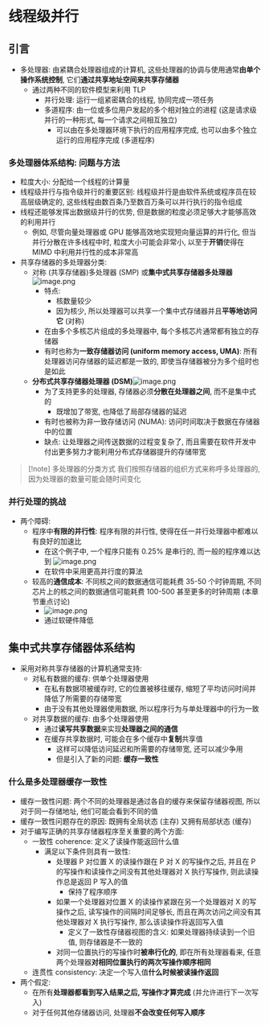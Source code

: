 # 线程级并行
## 引言
- 多处理器: 由紧耦合处理器组成的计算机, 这些处理器的协调与使用通常**由单个操作系统控制**, 它们**通过共享地址空间来共享存储器**
	- 通过两种不同的软件模型来利用 TLP
		- 并行处理: 运行一组紧密耦合的线程, 协同完成一项任务
		- 多道程序: 由一位或多位用户发起的多个相对独立的进程 (这是请求级并行的一种形式, 每一个请求之间相互独立)
			- 可以由在多处理器环境下执行的应用程序完成, 也可以由多个独立运行的应用程序完成 (多道程序)

### 多处理器体系结构: 问题与方法
- 粒度大小: 分配给一个线程的计算量
- 线程级并行与指令级并行的重要区别: 线程级并行是由软件系统或程序员在较高层级确定的, 这些线程由数百条乃至数百万条可以并行执行的指令组成
- 线程还能够发挥出数据级并行的优势, 但是数据的粒度必须足够大才能够高效的利用并行
	- 例如, 尽管向量处理器或 GPU 能够高效地实现短向量运算的并行化, 但当并行分散在许多线程中时, 粒度大小可能会非常小, 以至于**开销**使得在 MIMD 中利用并行性的成本非常高
- 共享存储器的多处理器分类: 
	- 对称 (共享存储器)多处理器 (SMP) 或**集中式共享存储器多处理器**![image.png](https://jiunian-pic-1310185536.cos.ap-nanjing.myqcloud.com/picgo20240117160931.png)
		- 特点: 
			- 核数量较少
			- 因为核少, 所以处理器可以共享一个集中式存储器并且**平等地访问它** (对称)
		- 在由多个多核芯片组成的多处理器中, 每个多核芯片通常都有独立的存储器
		- 有时也称为**一致存储器访问 (uniform memory access, UMA)**: 所有处理器访问存储器的延迟都是一致的, 即使当存储器被分为多个组时也是如此
	- **分布式共享存储器处理器 (DSM)**![image.png](https://jiunian-pic-1310185536.cos.ap-nanjing.myqcloud.com/picgo20240117160941.png)
		- 为了支持更多的处理器, 存储器必须**分散在处理器之间**, 而不是集中式的
			- 既增加了带宽, 也降低了局部存储器的延迟
		- 有时也被称为非一致存储访问 (NUMA): 访问时间取决于数据在存储器中的位置
		- 缺点: 让处理器之间传送数据的过程变复杂了, 而且需要在软件开发中付出更多努力才能利用分布式存储器提升的存储带宽

> [!note] 多处理器的分类方式
> 我们按照存储器的组织方式来称呼多处理器的, 因为处理器的数量可能会随时间变化

### 并行处理的挑战
- 两个障碍: 
	- 程序中**有限的并行性**: 程序有限的并行性, 使得在任一并行处理器中都难以有良好的加速比
		- 在这个例子中, 一个程序只能有 0.25% 是串行的, 而一般的程序难以达到 ![image.png](https://jiunian-pic-1310185536.cos.ap-nanjing.myqcloud.com/picgo20240117162456.png)
		- 在软件中采用更高并行度的算法
	- 较高的**通信成本**: 不同核之间的数据通信可能耗费 35-50 个时钟周期, 不同芯片上的核之间的数据通信可能耗费 100-500 甚至更多的时钟周期 (本章节重点讨论)
		- ![image.png](https://jiunian-pic-1310185536.cos.ap-nanjing.myqcloud.com/picgo20240117162638.png)
		- 通过软硬件降低

## 集中式共享存储器体系结构
- 采用对称共享存储器的计算机通常支持: 
	- 对私有数据的缓存: 供单个处理器使用
		- 在私有数据项被缓存时, 它的位置被移往缓存, 缩短了平均访问时间并降低了所需要的存储带宽
		- 由于没有其他处理器使用数据, 所以程序行为与单处理器中的行为一致
	- 对共享数据的缓存: 由多个处理器使用
		- 通过**读写共享数据**来实现**处理器之间的通信**
		- 在缓存共享数据时, 可能会在多个缓存中**复制**共享值
			- 这样可以降低访问延迟和所需要的存储带宽, 还可以减少争用
			- 但是引入了新的问题: **缓存一致性**

### 什么是多处理器缓存一致性
- 缓存一致性问题: 两个不同的处理器是通过各自的缓存来保留存储器视图, 所以对于同一存储地址, 他们可能会看到不同的值
- 缓存一致性问题存在的原因: 既拥有全局状态 (主存) 又拥有局部状态 (缓存)
- 对于编写正确的共享存储器程序至关重要的两个方面:
	- 一致性 coherence: 定义了读操作能返回什么值
		- 满足以下条件则具有一致性: 
			- 处理器 P 对位置 X 的读操作跟在 P 对 X 的写操作之后, 并且在 P 的写操作和读操作之间没有其他处理器对 X 执行写操作, 则此读操作总是返回 P 写入的值
				- 保持了程序顺序
			- 如果一个处理器对位置 X 的读操作紧跟在另一个处理器对 X 的写操作之后, 读写操作的间隔时间足够长, 而且在两次访问之间没有其他处理器对 X 执行写操作, 那么该读操作将返回写入值
				- 定义了一致性存储器视图的含义: 如果处理器持续读到一个旧值, 则存储器是不一致的
			- 对同一位置执行的写操作时**被串行化的**, 即在所有处理器看来, 任意两个处理器**对相同位置执行的两次写操作顺序相同**
	- 连贯性 consistency: 决定一个写入值**什么时候被读操作返回**
- 两个假定:
	- 在所有**处理器都看到写入结果之后, 写操作才算完成** (并允许进行下一次写入)
	- 对于任何其他存储器访问, 处理器**不会改变任何写入顺序**